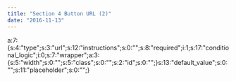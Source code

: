 ```yaml
---
title: "Section 4 Button URL (2)"
date: "2016-11-13"
---
```


a:7:{s:4:"type";s:3:"url";s:12:"instructions";s:0:"";s:8:"required";i:1;s:17:"conditional\_logic";i:0;s:7:"wrapper";a:3:{s:5:"width";s:0:"";s:5:"class";s:0:"";s:2:"id";s:0:"";}s:13:"default\_value";s:0:"";s:11:"placeholder";s:0:"";}
